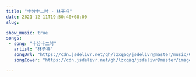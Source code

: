 ```yaml
---
title: "十分十二吋 - 林子祥"
date: 2021-12-11T19:50:40+08:00
slug: 

show_music: true
songs:
 - song: "十分十二吋"
   artist: "林子祥"
   songUrl: "https://cdn.jsdelivr.net/gh/lzxqaq/jsdelivr@master/music/George_Lam_Shi_Fen_Shi_Er_Cun.mp3"
   songCover: "https://cdn.jsdelivr.net/gh/lzxqaq/jsdelivr@master/image/music/linzixiang.jpg"

---
```


